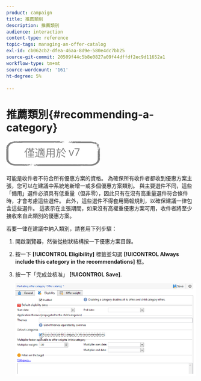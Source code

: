 ```yaml
---
product: campaign
title: 推薦類別
description: 推薦類別
audience: interaction
content-type: reference
topic-tags: managing-an-offer-catalog
exl-id: cb062cb2-dfea-46aa-8d9e-580e4dc7bb25
source-git-commit: 20509f44c5b8e0827a09f44dffdf2ec9d11652a1
workflow-type: tm+mt
source-wordcount: '161'
ht-degree: 5%

---
```


# 推薦類別{#recommending-a-category}

![](../../assets/v7-only.svg)

可能是收件者不符合所有優惠方案的資格。 為確保所有收件者都收到優惠方案主張，您可以在建議中系統地新增一或多個優惠方案類別。 與主要選件不同，這些「備用」選件必須具有低重量（但非零），因此只有在沒有高重量選件符合條件時，才會考慮這些選件。 此外，這些選件不得套用簡報規則，以確保建議一律包含這些選件。 這表示在主張期間，如果沒有高權重優惠方案可用，收件者將至少接收來自此類別的優惠方案。

若要一律在建議中納入類別，請套用下列步驟：

1. 開啟瀏覽器，然後從樹狀結構按一下優惠方案目錄。
1. 按一下 **[!UICONTROL Eligibility]** 標籤並勾選 **[!UICONTROL Always include this category in the recommendations]** 框。
1. 按一下「完成並核准」 **[!UICONTROL Save]**.

   ![](assets/offer_cat_default_001.png)
